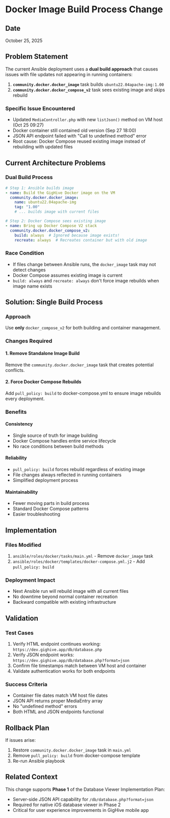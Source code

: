# Docker Image Build Process Change

## Date
October 25, 2025

## Problem Statement

The current Ansible deployment uses a **dual build approach** that causes issues with file updates not appearing in running containers:

1. **`community.docker.docker_image`** task builds `ubuntu22.04apache-img:1.00`
2. **`community.docker.docker_compose_v2`** task sees existing image and skips rebuild

### Specific Issue Encountered
- Updated `MediaController.php` with new `listJson()` method on VM host (Oct 25 09:27)
- Docker container still contained old version (Sep 27 18:00) 
- JSON API endpoint failed with "Call to undefined method" error
- Root cause: Docker Compose reused existing image instead of rebuilding with updated files

## Current Architecture Problems

### Dual Build Process
```yaml
# Step 1: Ansible builds image
- name: Build the GigHive Docker image on the VM
  community.docker.docker_image:
    name: ubuntu22.04apache-img
    tag: "1.00"
    # ... builds image with current files

# Step 2: Docker Compose sees existing image
- name: Bring up Docker Compose V2 stack
  community.docker.docker_compose_v2:
    build: always  # Ignored because image exists!
    recreate: always  # Recreates container but with old image
```

### Race Condition
- If files change between Ansible runs, the `docker_image` task may not detect changes
- Docker Compose assumes existing image is current
- `build: always` and `recreate: always` don't force image rebuilds when image name exists

## Solution: Single Build Process

### Approach
Use **only** `docker_compose_v2` for both building and container management.

### Changes Required

#### 1. Remove Standalone Image Build
Remove the `community.docker.docker_image` task that creates potential conflicts.

#### 2. Force Docker Compose Rebuilds
Add `pull_policy: build` to docker-compose.yml to ensure image rebuilds every deployment.

### Benefits

#### Consistency
- Single source of truth for image building
- Docker Compose handles entire service lifecycle
- No race conditions between build methods

#### Reliability  
- `pull_policy: build` forces rebuild regardless of existing image
- File changes always reflected in running containers
- Simplified deployment process

#### Maintainability
- Fewer moving parts in build process
- Standard Docker Compose patterns
- Easier troubleshooting

## Implementation

### Files Modified
1. `ansible/roles/docker/tasks/main.yml` - Remove `docker_image` task
2. `ansible/roles/docker/templates/docker-compose.yml.j2` - Add `pull_policy: build`

### Deployment Impact
- Next Ansible run will rebuild image with all current files
- No downtime beyond normal container recreation
- Backward compatible with existing infrastructure

## Validation

### Test Cases
1. Verify HTML endpoint continues working: `https://dev.gighive.app/db/database.php`
2. Verify JSON endpoint works: `https://dev.gighive.app/db/database.php?format=json`
3. Confirm file timestamps match between VM host and container
4. Validate authentication works for both endpoints

### Success Criteria
- Container file dates match VM host file dates
- JSON API returns proper MediaEntry array
- No "undefined method" errors
- Both HTML and JSON endpoints functional

## Rollback Plan

If issues arise:
1. Restore `community.docker.docker_image` task in `main.yml`
2. Remove `pull_policy: build` from docker-compose template
3. Re-run Ansible playbook

## Related Context

This change supports **Phase 1** of the Database Viewer Implementation Plan:
- Server-side JSON API capability for `/db/database.php?format=json`
- Required for native iOS database viewer in Phase 2
- Critical for user experience improvements in GigHive mobile app
